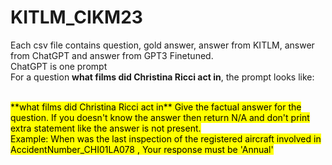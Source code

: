 # KITLM_CIKM23
Each csv file contains question, gold answer, answer from KITLM, answer from ChatGPT and answer from GPT3 Finetuned.<br />
ChatGPT is one prompt<br />
For a question **what films did Christina Ricci act in**, the prompt looks like:<br /><br />

<mark>
**what films did Christina Ricci act in**
Give the factual answer for the question. If you doesn't know the answer then return N/A and don't print extra statement like the answer is not present. <br />
Example:  When was the last inspection of the registered aircraft involved in AccidentNumber_CHI01LA078 , Your response must be 'Annual' <br />
</mark>
